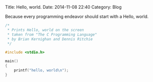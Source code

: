 Title: Hello, world.
Date: 2014-11-08 22:40
Category: Blog 


Because every programming endeavor should start with a Hello, world.

~~~ C
/*
 * Prints Hello, world on the screen
 * taken from "The C Programming Language"
 * by Brian Kernighan and Dennis Ritchie
 */

#include <stdio.h>

main()
{
    printf("hello, world\n");
}
~~~

